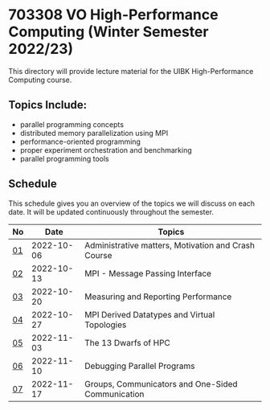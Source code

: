 # 703308 VO High-Performance Computing (Winter Semester 2022/23)

This directory will provide lecture material for the UIBK High-Performance Computing course.

## Topics Include:

 - parallel programming concepts
 - distributed memory parallelization using MPI
 - performance-oriented programming
 - proper experiment orchestration and benchmarking
 - parallel programming tools

## Schedule

This schedule gives you an overview of the topics we will discuss on each date.
It will be updated continuously throughout the semester.

| No                                       | Date       | Topics                                              |
| ---------------------------------------- | ---------- | --------------------------------------------------- |
| [01](01_motivation_and_crash_course.pdf) | 2022-10-06 | Administrative matters, Motivation and Crash Course |
| [02](02_mpi_basics.pdf)                  | 2022-10-13 | MPI - Message Passing Interface                     |
| [03](03_measurements.pdf)                | 2022-10-20 | Measuring and Reporting Performance                 |
| [04](04_mpi_advanced.pdf)                | 2022-10-27 | MPI Derived Datatypes and Virtual Topologies        |
| [05](05_dwarfs.pdf)                      | 2022-11-03 | The 13 Dwarfs of HPC                                |
| [06](06_debugging.pdf)                   | 2022-11-10 | Debugging Parallel Programs                         |
| [07](07_mpi_advanced_2.pdf)              | 2022-11-17 | Groups, Communicators and One-Sided Communication   |